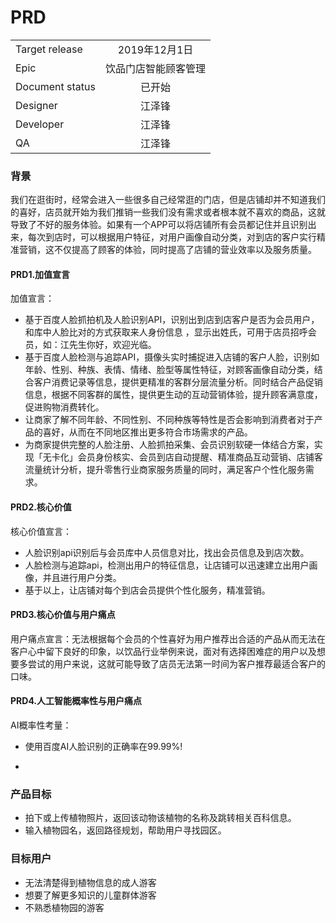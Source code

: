 # PRD

|         |            |
| ------------- |:-------------:|
| Target release     | 2019年12月1日 |
| Epic      |  饮品门店智能顾客管理   |
| Document status | 已开始      |
| Designer        | 江泽锋 |
| Developer       | 江泽锋 |
| QA | 江泽锋  |

 

### 背景
我们在逛街时，经常会进入一些很多自己经常逛的门店，但是店铺却并不知道我们的喜好，店员就开始为我们推销一些我们没有需求或者根本就不喜欢的商品，这就导致了不好的服务体验。如果有一个APP可以将店铺所有会员都记住并且识别出来，每次到店时，可以根据用户特征，对用户画像自动分类，对到店的客户实行精准营销，这不仅提高了顾客的体验，同时提高了店铺的营业效率以及服务质量。

#### PRD1.加值宣言 

加值宣言：  
* 基于百度人脸抓拍机及人脸识别API，识别出到店到店客户是否为会员用户，和库中人脸比对的方式获取来人身份信息 ，显示出姓氏，可用于店员招呼会员，如：江先生你好，欢迎光临。
* 基于百度人脸检测与追踪API，摄像头实时捕捉进入店铺的客户人脸，识别如年龄、性别、种族、表情、情绪、脸型等属性特征，对顾客画像自动分类，结合客户消费记录等信息，提供更精准的客群分层流量分析。同时结合产品促销信息，根据不同客群的属性，提供更生动的互动营销体验，提升顾客满意度，促进购物消费转化。
* 让商家了解不同年龄、不同性别、不同种族等特性是否会影响到消费者对于产品的喜好，从而在不同地区推出更多符合市场需求的产品。
* 为商家提供完整的人脸注册、人脸抓拍采集、会员识别软硬一体结合方案，实现「无卡化」会员身份核实、会员到店自动提醒、精准商品互动营销、店铺客流量统计分析，提升零售行业商家服务质量的同时，满足客户个性化服务需求。

#### PRD2.核心价值 

核心价值宣言：
- 人脸识别api识别后与会员库中人员信息对比，找出会员信息及到店次数。
- 人脸检测与追踪api，检测出用户的特征信息，让店铺可以迅速建立出用户画像，并且进行用户分类。
- 基于以上，让店铺对每个到店会员提供个性化服务，精准营销。

#### PRD3.核心价值与用户痛点 

用户痛点宣言：无法根据每个会员的个性喜好为用户推荐出合适的产品从而无法在客户心中留下良好的印象，以饮品行业举例来说，面对有选择困难症的用户以及想要多尝试的用户来说，这就可能导致了店员无法第一时间为客户推荐最适合客户的口味。

#### PRD4.人工智能概率性与用户痛点 

AI概率性考量：
* 使用百度AI人脸识别的正确率在99.99%!

* 

### 产品目标
* 拍下或上传植物照片，返回该动物该植物的名称及跳转相关百科信息。
* 输入植物园名，返回路径规划，帮助用户寻找园区。

### 目标用户
* 无法清楚得到植物信息的成人游客
* 想要了解更多知识的儿童群体游客
* 不熟悉植物园的游客